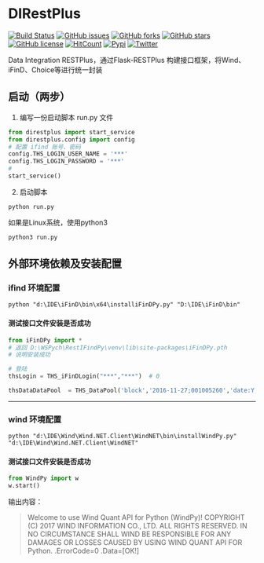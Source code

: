 # DIRestPlus 
[![Build Status](https://travis-ci.org/DataIntegrationAlliance/DIRestPlus.svg?branch=master)](https://travis-ci.org/DataIntegrationAlliance/DIRestPlus)
[![GitHub issues](https://img.shields.io/github/issues/DataIntegrationAlliance/DIRestPlus.svg)](https://github.com/DataIntegrationAlliance/DIRestPlus/issues)
[![GitHub forks](https://img.shields.io/github/forks/DataIntegrationAlliance/DIRestPlus.svg)](https://github.com/DataIntegrationAlliance/DIRestPlus/network)
[![GitHub stars](https://img.shields.io/github/stars/DataIntegrationAlliance/DIRestPlus.svg)](https://github.com/DataIntegrationAlliance/DIRestPlus/stargazers)
[![GitHub license](https://img.shields.io/github/license/DataIntegrationAlliance/DIRestPlus.svg)](https://github.com/DataIntegrationAlliance/DIRestPlus/blob/master/LICENSE)
[![HitCount](http://hits.dwyl.io/DataIntegrationAlliance/https://github.com/DataIntegrationAlliance/DIRestPlus.svg)](http://hits.dwyl.io/DataIntegrationAlliance/https://github.com/DataIntegrationAlliance/DIRestPlus)
[![Pypi](https://img.shields.io/badge/pypi-wheel-blue.svg)](https://pypi.org/project/DIRestPlus/)
[![Twitter](https://img.shields.io/twitter/url/https/github.com/DataIntegrationAlliance/DIRestPlus.svg?style=social)](https://twitter.com/intent/tweet?text=Wow:&url=https%3A%2F%2Fgithub.com%2FDataIntegrationAlliance%2FDIRestPlus)

Data Integration RESTPlus，通过Flask-RESTPlus 构建接口框架，将Wind、iFinD、Choice等进行统一封装

## 启动（两步）
1. 编写一份启动脚本
run.py 文件
```python
from direstplus import start_service
from direstplus.config import config
# 配置 ifind 账号、密码
config.THS_LOGIN_USER_NAME = '***'
config.THS_LOGIN_PASSWORD = '***'
# 
start_service()
```
2. 启动脚本
```commandline
python run.py
```
如果是Linux系统，使用python3
```bash
python3 run.py
```

## 外部环境依赖及安装配置

### ifind 环境配置
```commandline
python "d:\IDE\iFinD\bin\x64\installiFinDPy.py" "D:\IDE\iFinD\bin"
```

#### 测试接口文件安装是否成功
```python
from iFinDPy import *
# 返回 D:\WSPych\RestIFindPy\venv\lib\site-packages\iFinDPy.pth
# 说明安装成功

# 登陆
thsLogin = THS_iFinDLogin("***","***")  # 0

thsDataDataPool  = THS_DataPool('block','2016-11-27;001005260','date:Y,security_name:Y,thscode:Y')
```
-----

### wind 环境配置
```commandline
python "d:\IDE\Wind\Wind.NET.Client\WindNET\bin\installWindPy.py" "d:\IDE\Wind\Wind.NET.Client\WindNET"
```

#### 测试接口文件安装是否成功
```python
from WindPy import w
w.start()
```
输出内容：
> Welcome to use Wind Quant API for Python (WindPy)!
COPYRIGHT (C) 2017 WIND INFORMATION CO., LTD. ALL RIGHTS RESERVED.
IN NO CIRCUMSTANCE SHALL WIND BE RESPONSIBLE FOR ANY DAMAGES OR LOSSES CAUSED BY USING WIND QUANT API FOR Python.
.ErrorCode=0
.Data=[OK!]
